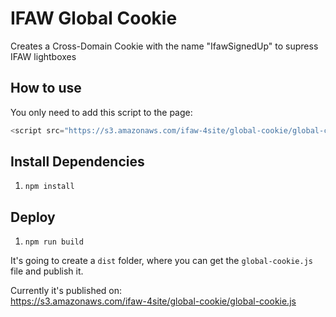 # IFAW Global Cookie

Creates a Cross-Domain Cookie with the name "IfawSignedUp" to supress IFAW lightboxes

## How to use

You only need to add this script to the page:

```javascript
<script src="https://s3.amazonaws.com/ifaw-4site/global-cookie/global-cookie.js">
```

## Install Dependencies

1. `npm install`

## Deploy

1. `npm run build`

It's going to create a `dist` folder, where you can get the `global-cookie.js` file and publish it.

Currently it's published on:  
https://s3.amazonaws.com/ifaw-4site/global-cookie/global-cookie.js
